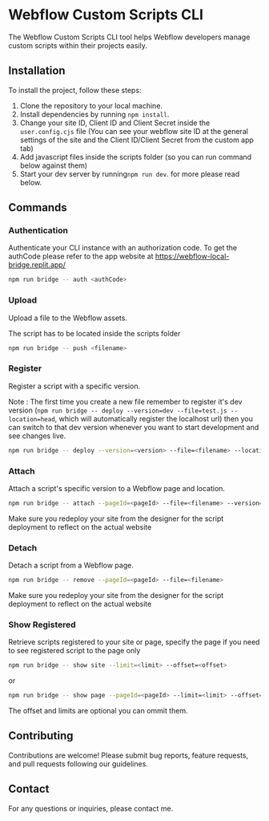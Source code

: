# Webflow Custom Scripts CLI

The Webflow Custom Scripts CLI tool helps Webflow developers manage custom scripts within their projects easily.

## Installation

To install the project, follow these steps:

1. Clone the repository to your local machine.
2. Install dependencies by running `npm install`.
3. Change your site ID, Client ID and Client Secret inside the `user.config.cjs` file (You can see your webflow site ID at the general settings of the site and the Client ID/Client Secret from the custom app tab)
4. Add javascript files inside the scripts folder (so you can run command below against them)
5. Start your dev server by running`npm run dev`. for more please read below.


## Commands

### Authentication

Authenticate your CLI instance with an authorization code.
To get the authCode please refer to the app website at https://webflow-local-bridge.replit.app/

```bash
npm run bridge -- auth <authCode>
```

### Upload

Upload a file to the Webflow assets.

The script has to be located inside the scripts folder

```bash
npm run bridge -- push <filename>
```

### Register

Register a script with a specific version.

Note : The first time you create a new file remember to register it's dev version (`npm run bridge -- deploy --version=dev --file=test.js --location=head`, which will automatically register the localhost url) then you can switch to that dev version whenever you want to start development and see changes live.


```bash
npm run bridge -- deploy --version=<version> --file=<filename> --location=<location>
```

### Attach

Attach a script's specific version to a Webflow page and location.

```bash
npm run bridge -- attach --pageId=<pageId> --file=<filename> --version=<version> --location=<location>
```
Make sure you redeploy your site from the designer for the script deployment to reflect on the actual website


### Detach

Detach a script from a Webflow page.

```bash
npm run bridge -- remove --pageId=<pageId> --file=<filename>

```
Make sure you redeploy your site from the designer for the script deployment to reflect on the actual website

### Show Registered

Retrieve scripts registered to your site or page, specify the page if you need to see registered script to the page only

```bash
npm run bridge -- show site --limit=<limit> --offset=<offset>
```
or
```bash
npm run bridge -- show page --pageId=<pageId> --limit=<limit> --offset=<offset>
```
The offset and limits are optional you can ommit them.

## Contributing

Contributions are welcome! Please submit bug reports, feature requests, and pull requests following our guidelines.


## Contact

For any questions or inquiries, please contact me.
